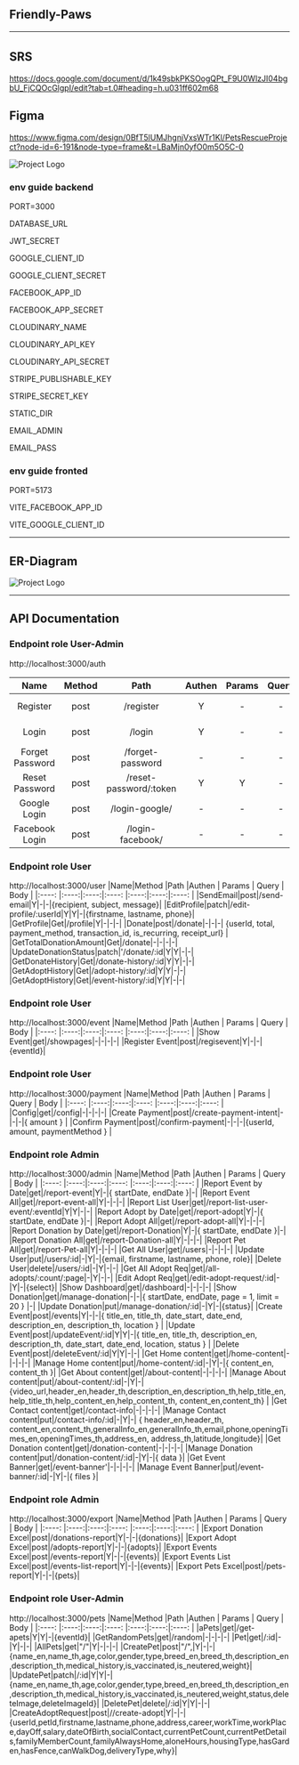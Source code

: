 ## Friendly-Paws

---
###### 

## SRS

https://docs.google.com/document/d/1k49sbkPKSOogQPt_F9U0WlzJI04bgbU_FjCQOcGlgpI/edit?tab=t.0#heading=h.u031ff602m68

## Figma
https://www.figma.com/design/0BfT5lUMJhgnjVxsWTr1Kl/PetsRescueProject?node-id=6-191&node-type=frame&t=LBaMjn0yfO0m5O5C-0

![Project Logo](./image/Screenshot%202024-11-14%20165837.png) 

### env guide backend
PORT=3000

DATABASE_URL

JWT_SECRET

GOOGLE_CLIENT_ID

GOOGLE_CLIENT_SECRET

FACEBOOK_APP_ID

FACEBOOK_APP_SECRET

CLOUDINARY_NAME

CLOUDINARY_API_KEY

CLOUDINARY_API_SECRET

STRIPE_PUBLISHABLE_KEY

STRIPE_SECRET_KEY

STATIC_DIR

EMAIL_ADMIN

EMAIL_PASS

### env guide fronted

PORT=5173

VITE_FACEBOOK_APP_ID

VITE_GOOGLE_CLIENT_ID

---
## ER-Diagram
![Project Logo](./image/prisma-editor%20(2).png) 

---
## API Documentation
### Endpoint role User-Admin 
http://localhost:3000/auth

|  Name  |Method |Path |Authen | Params | Query | Body |
|:----: |:----:|:----:|:----:  |:----:|:----:|:----: |
|Register|post|/register|Y|-|-|{email,password ,confirmPassword}|
|Login|post|/login|Y|-|-|{ email, password }|
|Forget Password|post|/forget-password|-|-|-|{ email }|
|Reset Password|post|/reset-password/:token|Y|Y|-|{ password }|
|Google Login|post|/login-google/|-|-|-|{ token }|
|Facebook Login|post|/login-facebook/|-|-|-|{ tokenFacebook, facebookId }|


### Endpoint role User
http://localhost:3000/user
|Name|Method |Path |Authen | Params | Query | Body |
|:----: |:----:|:----:|:----:  |:----:|:----:|:----: |
|SendEmail|post|/send-email|Y|-|-|{recipient, subject, message}|
|EditProfile|patch|/edit-profile/:userId|Y|Y|-|{firstname, lastname, phone}|
|GetProfile|Get|/profile|Y|-|-|-|
|Donate|post|/donate|-|-|-| {userId, total, payment_method, transaction_id, is_recurring, receipt_url} |
|GetTotalDonationAmount|Get|/donate|-|-|-|-|
|UpdateDonationStatus|patch|'/donate/:id|Y|Y|-|-|
|GetDonateHistory|Get|/donate-history/:id|Y|Y|-|-|
|GetAdoptHistory|Get|/adopt-history/:id|Y|Y|-|-|
|GetAdoptHistory|Get|/event-history/:id|Y|Y|-|-|


<!-- 
### Endpoint role User
http://localhost:3000/user
|Name|Method |Path |Authen | Params | Query | Body |
|:----: |:----:|:----:|:----:  |:----:|:----:|:----: |
|Send Email|post|/send-email|Y|-|-|{ recipient, subject, message }|
|Get Profile|get|/profile|Y|-|-|-|
|Edit Profile|patch|/edit-profile/:userId|Y|Y|-| { firstname, lastname, phone, email }|
|Donate|post|/donate|-|Y|-| { firstname, lastname, phone, email }| -->

### Endpoint role User
http://localhost:3000/event
|Name|Method |Path |Authen | Params | Query | Body |
|:----: |:----:|:----:|:----:  |:----:|:----:|:----: |
|Show Event|get|/showpages|-|-|-|-|
|Register Event|post|/regisevent|Y|-|-|{eventId}|

### Endpoint role User
http://localhost:3000/payment
|Name|Method |Path |Authen | Params | Query | Body |
|:----: |:----:|:----:|:----:  |:----:|:----:|:----: |
|Config|get|/config|-|-|-|-|
|Create Payment|post|/create-payment-intent|-|-|-|{ amount } |
|Confirm Payment|post|/confirm-payment|-|-|-|{userId, amount, paymentMethod  } |

### Endpoint role Admin
http://localhost:3000/admin
|Name|Method |Path |Authen | Params | Query | Body |
|:----: |:----:|:----:|:----:  |:----:|:----:|:----: |
|Report Event by Date|get|/report-event|Y|-|{ startDate, endDate }|-|
|Report Event All|get|/report-event-all|Y|-|-|-|
|Report List User|get|/report-list-user-event/:eventId|Y|Y|-|-|
|Report Adopt by Date|get|/report-adopt|Y|-|{ startDate, endDate }|-|
|Report Adopt All|get|/report-adopt-all|Y|-|-|-|
|Report Donation by Date|get|/report-Donation|Y|-|{ startDate, endDate }|-|
|Report Donation All|get|/report-Donation-all|Y|-|-|-|
|Report Pet All|get|/report-Pet-all|Y|-|-|-|
|Get All User|get|/users|-|-|-|-|
|Update User|put|/users/:id|-|Y|-|{email, firstname, lastname, phone, role}|
|Delete User|delete|/users/:id|-|Y|-|-|
|Get All Adopt Req|get|/all-adopts/:count/:page|-|Y|-|-|
|Edit Adopt Req|get|/edit-adopt-request/:id|-|Y|-|{select}|
|Show Dashboard|get|/dashboard|-|-|-|-|
|Show Donation|get|/manage-donation|-|-|{ startDate, endDate, page = 1, limit = 20 } |-|
|Update Donation|put|/manage-donation/:id|-|Y|-|{status}|
|Create Event|post|/events|Y|-|-|{ title_en, title_th, date_start, date_end, description_en, description_th, location } |
|Update Event|post|/updateEvent/:id|Y|Y|-|{ title_en, title_th, description_en, description_th, date_start, date_end, location, status }  |
|Delete Event|post|/deleteEvent/:id|Y|Y|-|-|
|Get Home content|get|/home-content|-|-|-|-|
|Manage Home content|put|/home-content/:id|-|Y|-|{ content_en, content_th }|
|Get About content|get|/about-content|-|-|-|-|
|Manage About content|put|/about-content/:id|-|Y|-|{video_url,header_en,header_th,description_en,description_th,help_title_en, help_title_th,help_content_en,help_content_th, content_en,content_th} |
|Get Contact content|get|/contact-info|-|-|-|-|
|Manage Contact content|put|/contact-info/:id|-|Y|-| { header_en,header_th, content_en,content_th,generalInfo_en,generalInfo_th,email,phone,openingTimes_en,openingTimes_th,address_en, address_th,latitude,longitude}|
|Get Donation content|get|/donation-content|-|-|-|-|
|Manage Donation content|put|/donation-content/:id|-|Y|-|{ data }|
|Get Event Banner|get|/event-banner'|-|-|-|-|
|Manage Event Banner|put|/event-banner/:id|-|Y|-|{ files }|

### Endpoint role Admin
http://localhost:3000/export
|Name|Method |Path |Authen | Params | Query | Body |
|:----: |:----:|:----:|:----:  |:----:|:----:|:----: |
|Export Donation Excel|post|/donations-report|Y|-|-|{donations}|
|Export Adopt Excel|post|/adopts-report|Y|-|-|{adopts}|
|Export Events Excel|post|/events-report|Y|-|-|{events}|
|Export Events List Excel|post|/events-list-report|Y|-|-|{events}|
|Export Pets Excel|post|/pets-report|Y|-|-|{pets}|
### Endpoint role User-Admin 
http://localhost:3000/pets
|Name|Method |Path |Authen | Params | Query | Body |
|:----: |:----:|:----:|:----:  |:----:|:----:|:----: |
|aPets|get|/get-apets|Y|Y|-|{eventId}|
|GetRandomPets|get|/random|-|-|-|-|
|Pet|get|/:id|-|Y|-|-|
|AllPets|get|"/"|Y|-|-|-|
|CreatePet|post|"/",|Y|-|-|{name_en,name_th,age,color,gender,type,breed_en,breed_th,description_en,description_th,medical_history,is_vaccinated,is_neutered,weight}|
|UpdatePet|patch|/:id|Y|Y|-|{name_en,name_th,age,color,gender,type,breed_en,breed_th,description_en,description_th,medical_history,is_vaccinated,is_neutered,weight,status,deleteImage,deleteImageId}|
|DeletePet|delete|/:id|Y|Y|-|-|
|CreateAdoptRequest|post|//create-adopt|Y|-|-|{userId,petId,firstname,lastname,phone,address,career,workTime,workPlace,dayOff,salary,dateOfBirth,socialContact,currentPetCount,currentPetDetails,familyMemberCount,familyAlwaysHome,aloneHours,housingType,hasGarden,hasFence,canWalkDog,deliveryType,why}|










